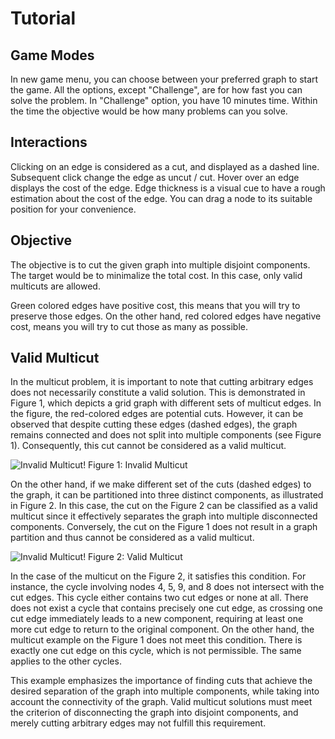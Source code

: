 
# Tutorial
## Game Modes
In new game menu, you can choose between your preferred graph to start the game. All the options, except "Challenge", are for how fast you can solve the problem. In "Challenge" option, you have 10 minutes time. Within the time the objective would be how many problems can you solve.

## Interactions
Clicking on an edge is considered as a cut, and displayed as a dashed line. Subsequent click change the edge as uncut / cut. Hover over an edge displays the cost of the edge. Edge thickness is a visual cue to have a rough estimation about the cost of the edge. You can drag a node to its suitable position for your convenience.

## Objective
The objective is to cut the given graph into multiple disjoint components. The target would be to minimalize the total cost. In this case, only valid multicuts are allowed.

Green colored edges have positive cost, this means that you will try to preserve those edges. On the other hand, red colored edges have negative cost, means you will try to cut those as many as possible.

## Valid Multicut
In the multicut problem, it is important to note that cutting arbitrary edges does not necessarily constitute a valid solution. This is demonstrated in Figure 1, which depicts a grid graph with different sets of multicut edges. In the figure, the red-colored edges are potential cuts. However, it can be observed that despite cutting these edges (dashed edges), the graph remains connected and does not split into multiple components (see Figure 1). Consequently, this cut cannot be considered as a valid multicut.

![Invalid Multicut!](/assets/images/xyz.jpg "Invalid Multicut")
Figure 1: Invalid Multicut

On the other hand, if we make different set of the cuts (dashed edges) to the graph, it can be partitioned into three distinct components, as illustrated in Figure 2. In this case, the cut on the Figure 2 can be classified as a valid multicut since it effectively separates the graph into multiple disconnected components. Conversely, the cut on the Figure 1 does not result in a graph partition and thus cannot be considered as a valid multicut.

![Invalid Multicut!](/assets/images/xyz.jpg "Valid Multicut")
Figure 2: Valid Multicut

In the case of the multicut on the Figure 2, it satisfies this condition. For instance, the cycle involving nodes 4, 5, 9, and 8 does not intersect with the cut edges. This cycle either contains two cut edges or none at all. There does not exist a cycle that contains precisely one cut edge, as crossing one cut edge immediately leads to a new component, requiring at least one more cut edge to return to the original component. On the other hand, the multicut example on the Figure 1 does not meet this condition. There is exactly one cut edge on this cycle, which is not permissible. The same applies to the other cycles.

This example emphasizes the importance of finding cuts that achieve the desired separation of the graph into multiple components, while taking into account the connectivity of the graph. Valid multicut solutions must meet the criterion of disconnecting the graph into disjoint components, and merely cutting arbitrary edges may not fulfill this requirement.
